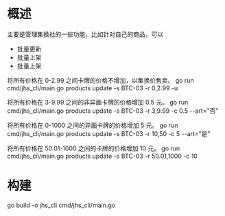 # 概述

主要是管理集换社的一些功能，比如针对自己的商品，可以

- 批量更新
- 批量上架
- 批量上架

将所有价格在 0-2.99 之间卡牌的价格不增加，以集换价售卖。
go run cmd/jhs_cli/main.go products update -s BTC-03 -r 0,2.99 -u

将所有价格在 3-9.99 之间的非异画卡牌的价格增加 0.5 元。
go run cmd/jhs_cli/main.go products update -s BTC-03 -r 3,9.99 -c 0.5 --art="否"

将所有价格在 0-1000 之间的异画卡牌的价格增加 5 元。
go run cmd/jhs_cli/main.go products update -s BTC-03 -r 10,50 -c 5 --art="是"

将所有价格在 50.01-1000 之间的卡牌的价格增加 10 元。
go run cmd/jhs_cli/main.go products update -s BTC-03 -r 50.01,1000 -c 10

# 构建

go build -o jhs_cli cmd/jhs_cli/main.go
